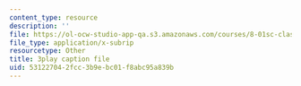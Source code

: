 ```yaml
---
content_type: resource
description: ''
file: https://ol-ocw-studio-app-qa.s3.amazonaws.com/courses/8-01sc-classical-mechanics-fall-2016/531227042fcc3b9ebc01f8abc95a839b_EHCACV8rdig.srt
file_type: application/x-subrip
resourcetype: Other
title: 3play caption file
uid: 53122704-2fcc-3b9e-bc01-f8abc95a839b
---
```

